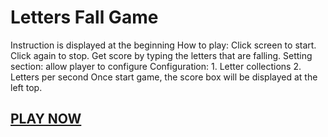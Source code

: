 # Letters Fall Game

Instruction is displayed at the beginning
How to play: Click screen to start. Click again to stop. Get score by typing the letters that are falling.
Setting section: allow player to configure
Configuration: 1. Letter collections 2. Letters per second
Once start game, the score box will be displayed at the left top.

## [PLAY NOW](http://6bingclub.com/lettersfall/)
